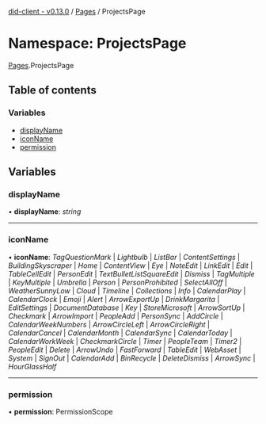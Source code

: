 [did-client - v0.13.0](../README.md) / [Pages](pages.md) / ProjectsPage

# Namespace: ProjectsPage

[Pages](pages.md).ProjectsPage

## Table of contents

### Variables

- [displayName](pages.projectspage.md#displayname)
- [iconName](pages.projectspage.md#iconname)
- [permission](pages.projectspage.md#permission)

## Variables

### displayName

• **displayName**: *string*

___

### iconName

• **iconName**: *TagQuestionMark* \| *Lightbulb* \| *ListBar* \| *ContentSettings* \| *BuildingSkyscraper* \| *Home* \| *ContentView* \| *Eye* \| *NoteEdit* \| *LinkEdit* \| *Edit* \| *TableCellEdit* \| *PersonEdit* \| *TextBulletListSquareEdit* \| *Dismiss* \| *TagMultiple* \| *KeyMultiple* \| *Umbrella* \| *Person* \| *PersonProhibited* \| *SelectAllOff* \| *WeatherSunnyLow* \| *Cloud* \| *Timeline* \| *Collections* \| *Info* \| *CalendarPlay* \| *CalendarClock* \| *Emoji* \| *Alert* \| *ArrowExportUp* \| *DrinkMargarita* \| *EditSettings* \| *DocumentDatabase* \| *Key* \| *StoreMicrosoft* \| *ArrowSortUp* \| *Checkmark* \| *ArrowImport* \| *PeopleAdd* \| *PersonSync* \| *AddCircle* \| *CalendarWeekNumbers* \| *ArrowCircleLeft* \| *ArrowCircleRight* \| *CalendarCancel* \| *CalendarMonth* \| *CalendarSync* \| *CalendarToday* \| *CalendarWorkWeek* \| *CheckmarkCircle* \| *Timer* \| *PeopleTeam* \| *Timer2* \| *PeopleEdit* \| *Delete* \| *ArrowUndo* \| *FastForward* \| *TableEdit* \| *WebAsset* \| *System* \| *SignOut* \| *CalendarAdd* \| *BinRecycle* \| *DeleteDismiss* \| *ArrowSync* \| *HourGlassHalf*

___

### permission

• **permission**: PermissionScope
